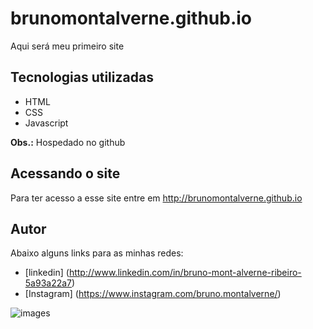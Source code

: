 # brunomontalverne.github.io
Aqui será meu primeiro site

## Tecnologias utilizadas
- HTML
- CSS
- Javascript

**Obs.:** Hospedado no github

## Acessando o site
Para ter acesso a esse site entre em <http://brunomontalverne.github.io>

## Autor
Abaixo alguns links para as minhas redes:
- [linkedin] (http://www.linkedin.com/in/bruno-mont-alverne-ribeiro-5a93a22a7)
- [Instagram] (https://www.instagram.com/bruno.montalverne/)

![images](https://github.com/user-attachments/assets/f4df02e9-5a26-427c-b15d-5bc44b20395c)


